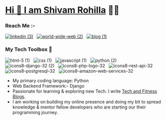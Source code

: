 # [Hi 👋 I am Shivam Rohilla](https://www.highlifedoor.com/) :man_technologist:


### Reach Me :-
[![linkedin (3)](https://user-images.githubusercontent.com/59178005/120276459-5598de80-c2d0-11eb-866b-5d3edc680206.png)](https://www.linkedin.com/in/shivamrohillaa/) &nbsp;  [![world-wide-web (2)](https://user-images.githubusercontent.com/59178005/120277162-54b47c80-c2d1-11eb-89ae-fb08e2f0146c.png)](https://shivamrohilla.herokuapp.com/) &nbsp;  [![blog (1)](https://user-images.githubusercontent.com/59178005/120277587-ddcbb380-c2d1-11eb-8c0b-db6446e9d38b.png)](https://dev.to/shivamrohilllaa)

### My Tech Toolbox 🧰

![html-5 (1)](https://user-images.githubusercontent.com/59178005/120279529-3308c480-c2d4-11eb-866c-605f147c474a.png) &nbsp;    ![css (1)](https://user-images.githubusercontent.com/59178005/120279542-3603b500-c2d4-11eb-8121-b870b4034fe5.png)  &nbsp;   ![javascript (1)](https://user-images.githubusercontent.com/59178005/120279558-38fea580-c2d4-11eb-8105-882ab63672ff.png)  &nbsp;  ![python (2)](https://user-images.githubusercontent.com/59178005/120279573-3bf99600-c2d4-11eb-94b9-ea3ce8a93a26.png) &nbsp;  ![icons8-django-32 (2)](https://user-images.githubusercontent.com/59178005/120279586-4025b380-c2d4-11eb-85e4-918eaa313789.png)  &nbsp;  ![icons8-php-logo-32](https://user-images.githubusercontent.com/59178005/120279623-49af1b80-c2d4-11eb-9b96-c69a11c3136a.png) &nbsp;   ![icons8-rest-api-32](https://user-images.githubusercontent.com/59178005/120279628-4c117580-c2d4-11eb-94c7-39a8332dccbc.png)  &nbsp;  ![icons8-postgresql-32](https://user-images.githubusercontent.com/59178005/120279644-4e73cf80-c2d4-11eb-8c60-2705698ce5a9.png)  &nbsp; ![icons8-amazon-web-services-32](https://user-images.githubusercontent.com/59178005/120279696-621f3600-c2d4-11eb-9e4d-433b9d5a42fe.png)

- My primary coding language: Python
- Web Backend Framework:- Django
- Passionate for learning & exploring new Tech. I write [Tech and Fitness Blogs](https://www.highlifedoor.com/).
- I am working on building my online presence and doing my bit to spread knowledge & mentor fellow developers who are starting our their programming journey.






<!--
**ShivamRohilllaa/ShivamRohilllaa** is a ✨ _special_ ✨ repository because its `README.md` (this file) appears on your GitHub profile.

Here are some ideas to get you started:

- 🔭 I’m currently working on ...
- 🌱 I’m currently learning ...
- 👯 I’m looking to collaborate on ...
- 🤔 I’m looking for help with ...
- 💬 Ask me about ...
- 📫 How to reach me: ...
- 😄 Pronouns: He/Him
- ⚡ Fun fact: ...
-->

